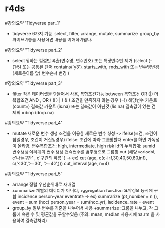 # r4ds
#강의요약 'Tidyverse part_1'
* tidyverse 6가지 기능
  :select, filter, arrange, mutate, summarize, group_by
  파이프기능을 사용하면 내용을 이해하기쉽다. 

#강의요약 "Tidyverse part_2'
* select
    원하는 컬럼만 추출(변수명, 변수번호) 또는 
    특정변수만 제거 (select (-(1:5) 또는 
    공통된 단어 contains('y3'), starts_with, ends_with 또는 
    변수명변경 (새로운이름 앞)
    변수순서 변경 (

#강의요약 "Tidyverse part_3'
* filter 
    작은 데이터셋을 만들어서 사용, 복합조건가능 
    between 
    복합조건 OR (|)
    더 복합조건 AND , OR ( & ) | ( & )
    조건을 만족하지 않는 경우 (=!)
    해당변수 카운트 (count=)
    결측값 카운트 (is.na) 또는 결측값이 아닌것 (!is.na)
    결측값이 있는 건 제외 =drop (drop.na)
    
#강의요약 "Tidyverse part_4'
 * mutate
    새로운 변수 생성 
    조건을 이용한 새로운 변수 생성 -> ifelse(조건, 조건이 참일경우, 조건이 거짓일경우)
    ifelse: 조건에 따라 그룹핑할때 enter를 하면 가독성이 올라감. 
    변수복합조건: high, intermediate, high risk 
    id의 누적합계: sumid 변수생성
    여러개의 변수 생성
    연속변수를 범주형으로 그룹핑
    cut (해당 variaebl, c'나눌구간' , c'구간의 이름' ) 
    -> ex) cut (age,
                c(c-inf,30,40,50,60,inf),
                c('<30','>=30', '>=40',)))
    cut_interval(age, n=4)
 
 #강의요약 "Tidyverse part_5'
 * arrange
      정렬
      우선순위대로 재배열 
 * summarize
    개별의 데이터가 아니라, aggregation function 
    요약정보 동시에 구함
    incidence person-year eventrate
    -> ex) summarize (pt_number = n (),
                      event = sum (hcc)
                      person_year = sum(hcc_yr),
                      incidence_rate = event
 * group_by
    일부 변수를 기준을 나누어서 사용
    +summarize :그룹을 나누고, 각 그룹에 속한 수 및 평균값을 구할수있음
    (주의: mean, median 사용시에 na.rm 을 사용하여 결측값처리)
    
    
   
 
 
